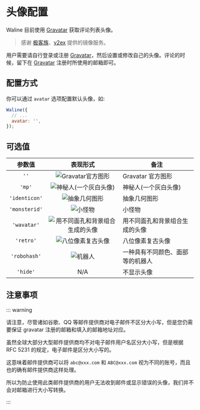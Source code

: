 # 头像配置

Waline 目前使用 [Gravatar][1] 获取评论列表头像。

> 感谢 [极客族](https://cdn.geekzu.org/cached.html)、[v2ex](https://v2ex.com) 提供的镜像服务。

用户需要请自行登录或注册 [Gravatar][1]，然后设置或修改自己的头像。评论的时候，留下在 [Gravatar][1] 注册时所使用的邮箱即可。

<!-- more -->

## 配置方式

你可以通过 `avatar` 选项配置默认头像，如:

```js
Waline({
  // ...
  avatar: '',
});
```

## 可选值

|    参数值     |                                                  表现形式                                                  | 备注                             |
| :-----------: | :--------------------------------------------------------------------------------------------------------: | -------------------------------- |
|     `''`      |             ![Gravatar官方图形](//sdn.geekzu.org/avatar/d41d8cd98f00b204e9800998ecf8427e?s=40)             | Gravatar 官方图形                |
|    `'mp'`     |        ![神秘人(一个灰白头像)](//sdn.geekzu.org/avatar/d41d8cd98f00b204e9800998ecf8427e?s=40&d=mp)         | 神秘人(一个灰白头像)             |
| `'identicon'` |         ![抽象几何图形](//sdn.geekzu.org/avatar/d41d8cd98f00b204e9800998ecf8427e?s=40&d=identicon)         | 抽象几何图形                     |
| `'monsterid'` |            ![小怪物](//sdn.geekzu.org/avatar/d41d8cd98f00b204e9800998ecf8427e?s=40&d=monsterid)            | 小怪物                           |
|  `'wavatar'`  | ![用不同面孔和背景组合生成的头像](//sdn.geekzu.org/avatar/d41d8cd98f00b204e9800998ecf8427e?s=40&d=wavatar) | 用不同面孔和背景组合生成的头像   |
|   `'retro'`   |         ![八位像素复古头像](//sdn.geekzu.org/avatar/d41d8cd98f00b204e9800998ecf8427e?s=40&d=retro)         | 八位像素复古头像                 |
| `'robohash'`  |            ![机器人](//sdn.geekzu.org/avatar/d41d8cd98f00b204e9800998ecf8427e?s=40&d=robohash)             | 一种具有不同颜色、面部等的机器人 |
|   `'hide'`    |                                                    N/A                                                     | 不显示头像                       |

[1]: http://cn.gravatar.com/

## 注意事项

::: warning

请注意，尽管诸如谷歌、QQ 等邮件提供商对电子邮件不区分大小写，但是您仍需要保证 gravatar 注册的邮箱和填入的邮箱地址对应。

虽然全球大部分大型邮件提供商均不对电子邮件用户名区分大小写，但是根据 RFC 5231 的规定，电子邮件是区分大小写的。

这意味着邮件提供商可以将 `abc@xxx.com` 和 `ABC@xxx.com` 视为不同的账号，而且也的确有邮件提供商这样处理。

所以为防止使用此类邮件提供商的用户无法收到邮件或显示错误的头像，我们并不会对邮箱进行大小写转换。

:::
